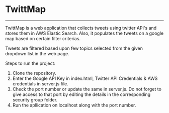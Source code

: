 # TwittMap
----

TwittMap is a web application that collects tweets using twitter API's and stores them in AWS Elastic Search. Also, it populates the tweets on a google map based on certain filter criterias.

Tweets are filtered based upon few topics selected from the given dropdown  list in the web page.

Steps to run the project:

1. Clone the repository.
2. Enter the Google API Key in index.html, Twitter API Credentials & AWS credentials in server.js file.
3. Check the port number or update the same in server.js. Do not forget to give access to that port by editing the details in the corresponding security group folder.
4. Run the apllication on localhost along with the port number.







